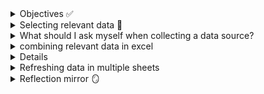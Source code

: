 <details><summary> Objectives ✅ </summary>

During this module, I learned how to describe the various sources of data that are used in data analytics. I became able to describe various types of structured and unstructured data files. Finally, I was able to configure data according to the requirements of an analysis.
</details>

<details><summary> Selecting relevant data 🔎 </summary>

Selecting relevant data is vital in ensuring the validity and reliability of data analysis. It may be necessary to establish new procedures to collect the data required or could also involve combining data from multiple sources into a format that can be analysed. 
</details>

<details><summary> What should I ask myself when collecting a data source? </summary>

1. what data points are necessary to inform my analysis?

2. do i already have access to this data or must i find a dataset from another source?

3. Where are reliable and verifiable sources of this data?

4. How relevant is the data collected and updated

5. How is the data licensed for use, and is there a cost

6. Is the data in a format that i can use, or convert to use with the tools i have available?
</details>

<details><summary> combining relevant data in excel </summary>

Data analytics involves pulling information from multiple sources, which can be challenging to keep synchronised. In the Lab practical, I used Excel's workbook links feature to connect one worksheet to others, which ensures that data stays up to date. 


External references are espcially useful when large models cannot be stored in a single workbook. This feature allows me to:

- Consolidate data from multiple workbooks (years, departments, products) for summaries, reports or graphs.

- create subsets of data by linking only relevant information instead of entire workbooks.

- split complex data into smaller, more manageable workbooks while still being able to generate summaries or combined reports.

</details>

<details><summaries> LAB: Part 1: Link Multiple Worksheets </summaries>


I started off with two seperate worksheet datasets containing data about the bike sales from two seperate years, 2021 and 2022. 


I then opened up a new worksheet that was blank, and renamed it 'BikeSales_Consolidated'. 


Within workbook 'BikeSales_Consolidated' I pressed the '=' in cell A1, selected the tab of the worksheet that I wanted to import, which was Bike_Sales_2021, went back onto BikeSales_Consolidated, the function then contained the url of the worksheet i was importing and i clicked enter. 


I then repeated the process for workbook Bike_sales_2022. 
</details>

<details><summary> Refreshing data in multiple sheets </summary>
**linked averages updated automatically when the source data changed**

i refreshed workbook links to sync data 
</details>

<details><summary> Reflection mirror 🪞 </summary>
workbooks are useful when managing data across multioke files, this comes in handy for tasks such as consolidating departmental budgets, combining regional sales, tracking projects, or splitting large datasets as they keep everything synchronised.

</details>
